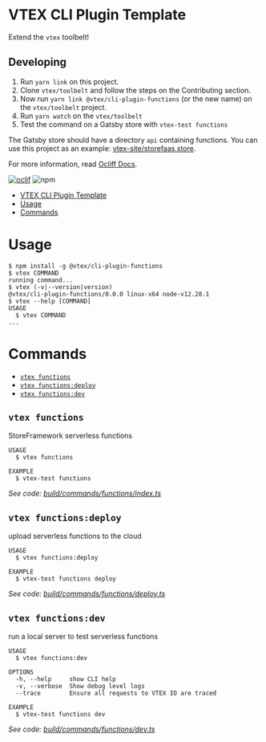 # VTEX CLI Plugin Template

Extend the `vtex` toolbelt!

## Developing

1. Run `yarn link` on this project.
1. Clone `vtex/toolbelt` and follow the steps on the Contributing section.
1. Now run `yarn link @vtex/cli-plugin-functions` (or the new name) on the `vtex/toolbelt` project.
1. Run `yarn watch` on the `vtex/toolbelt`
1. Test the command on a Gatsby store with `vtex-test functions`

The Gatsby store should have a directory `api` containing functions. You can
use this project as an example:
[vtex-site/storefaas.store](https://github.com/vtex-sites/storefaas.store).

For more information, read [Ocliff Docs](https://oclif.io/docs/introduction).

[![oclif](https://img.shields.io/badge/cli-oclif-brightgreen.svg)](https://oclif.io)
![npm](https://img.shields.io/npm/v/@vtex/cli-plugin-template)

<!-- toc -->
* [VTEX CLI Plugin Template](#vtex-cli-plugin-template)
* [Usage](#usage)
* [Commands](#commands)
<!-- tocstop -->
# Usage
<!-- usage -->
```sh-session
$ npm install -g @vtex/cli-plugin-functions
$ vtex COMMAND
running command...
$ vtex (-v|--version|version)
@vtex/cli-plugin-functions/0.0.0 linux-x64 node-v12.20.1
$ vtex --help [COMMAND]
USAGE
  $ vtex COMMAND
...
```
<!-- usagestop -->
# Commands
<!-- commands -->
* [`vtex functions`](#vtex-functions)
* [`vtex functions:deploy`](#vtex-functionsdeploy)
* [`vtex functions:dev`](#vtex-functionsdev)

## `vtex functions`

StoreFramework serverless functions

```
USAGE
  $ vtex functions

EXAMPLE
  $ vtex-test functions
```

_See code: [build/commands/functions/index.ts](https://github.com/vtex/cli-plugin-template/blob/v0.0.0/build/commands/functions/index.ts)_

## `vtex functions:deploy`

upload serverless functions to the cloud

```
USAGE
  $ vtex functions:deploy

EXAMPLE
  $ vtex-test functions deploy
```

_See code: [build/commands/functions/deploy.ts](https://github.com/vtex/cli-plugin-template/blob/v0.0.0/build/commands/functions/deploy.ts)_

## `vtex functions:dev`

run a local server to test serverless functions

```
USAGE
  $ vtex functions:dev

OPTIONS
  -h, --help     show CLI help
  -v, --verbose  Show debug level logs
  --trace        Ensure all requests to VTEX IO are traced

EXAMPLE
  $ vtex-test functions dev
```

_See code: [build/commands/functions/dev.ts](https://github.com/vtex/cli-plugin-template/blob/v0.0.0/build/commands/functions/dev.ts)_
<!-- commandsstop -->
